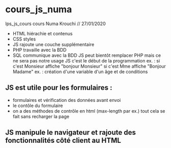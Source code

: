 # cours_js_numa
 lps_js_cours
cours Numa Krouchi // 27/01/2020
- HTML hiérachie et contenus
- CSS styles
- JS rajoute une couche supplémentaire
- PHP travaille avec la BDD
- SQL communique avec la BDD
JS peut bientôt remplacer PHP mais ce ne sera pas notre usage 
JS c'est le début de la programmation 
ex. : si c'est Monsieur affiche "bonjour Monsieur" si c'est Mme affiche "Bonjour Madame"
ex. : création d'une variable d'un âge et de conditions
## JS est utile pour les formulaires :
- formulaires et vérification des données avant envoi
- le contôle du formulaire 
- on a des méthodes de contrôle en html (max-length par ex.)
tout cela se fait sans recharger la page
## JS manipule le navigateur et rajoute des fonctionnalités côté client au HTML

